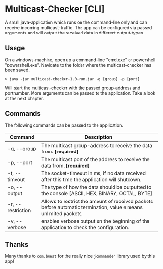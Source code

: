 # Multicast-Checker [CLI]

A small java-application which runs on the command-line only and can receive incoming multicast-traffic.
The app can be configured via passed arguments and will output the received data in different output-types.

## Usage
On a windows-machine, open up a command-line "cmd.exe" or powershell "powershell.exe".
Navigate to the folder where the multicast-checker has been saved.

	> java -jar multicast-checker-1.0-run.jar -g [group] -p [port]
	
Will start the multicast-checker with the passed group-address and portnumber.
More arguments can be passed to the application. Take a look at the next chapter.

## Commands
The following commands can be passed to the application.

| Command     | Description  |
|-------------|--------------|
| -g, --group | The multicast group-address to receive the data from. **[required]** |
| -p, --port  | The multicast port of the address to receive the data from. **[required]** |
| -t, --timeout | The socket-timeout in ms, if no data received after this time the application will shutdown. |
| -o, --output | The type of how the data should be outputted to the console [ASCII, HEX, BINARY, OCTAL, BYTE] |
| -r, --restriction | Allows to restrict the amount of received packets before automatic termination, value `0` means unlimited packets. |
| -v, --verbose | enables verbose output on the beginning of the application to check the configuration. |

## Thanks
Many thanks to `com.buest` for the really nice `jcommander` library used by this app!
